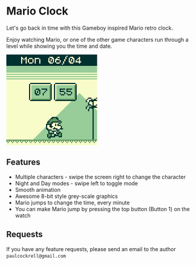 # Mario Clock
Let's go back in time with this Gameboy inspired Mario retro clock.

Enjoy watching Mario, or one of the other game characters run through a level while showing you the time and date.

![](mario-clock-screen-shot.png)

## Features

* Multiple characters - swipe the screen right to change the character
* Night and Day modes - swipe left to toggle mode
* Smooth animation
* Awesome 8-bit style grey-scale graphics
* Mario jumps to change the time, every minute
* You can make Mario jump by pressing the top button (Button 1) on the watch

## Requests

If you have any feature requests, please send an email to the author `paulcockrell@gmail.com`
